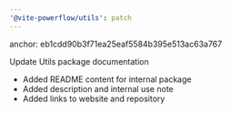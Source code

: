 ```yaml
---
'@vite-powerflow/utils': patch
---
```


anchor: eb1cdd90b3f71ea25eaf5584b395e513ac63a767

Update Utils package documentation

- Added README content for internal package
- Added description and internal use note
- Added links to website and repository
